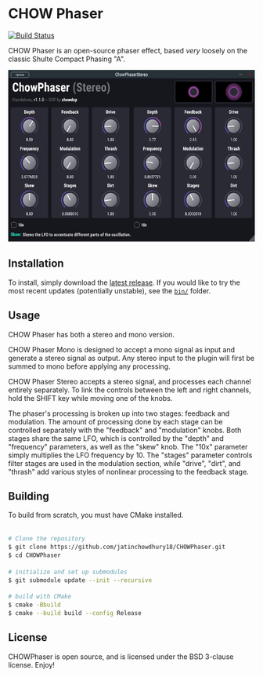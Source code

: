# CHOW Phaser

[![Build Status](https://travis-ci.com/jatinchowdhury18/ChowPhaser.svg?token=Ub9niJrqG1Br1qaaxp7E&branch=master)](https://travis-ci.com/jatinchowdhury18/ChowPhaser)

CHOW Phaser is an open-source phaser effect,
based *very* loosely on the classic Shulte Compact
Phasing "A".

<img src="https://github.com/jatinchowdhury18/ChowPhaser/blob/master/res/screenshot_stereo.PNG?raw=true" alt="Pic" height="350">


## Installation

To install, simply download the
[latest release](https://github.com/jatinchowdhury18/ChowPhaser/releases).
If you would like to try the most recent updates
(potentially unstable), see the
[`bin/`](./bin) folder.

## Usage

CHOW Phaser has both a stereo and mono version.

CHOW Phaser Mono is designed to accept a mono signal
as input and generate a stereo signal as output. Any
stereo input to the plugin will first be summed
to mono before applying any processing.

CHOW Phaser Stereo accepts a stereo signal, and processes
each channel entirely separately. To link the controls
between the left and right channels, hold the SHIFT key
while moving one of the knobs.

The phaser's processing is broken up into two stages:
feedback and modulation. The amount of processing done
by each stage can be controlled separately with the
"feedback" and "modulation" knobs. Both stages share the
same  LFO, which is controlled by the "depth" and "frequency" 
parameters, as well as the "skew" knob. The "10x" parameter
simply multiplies the LFO frequency by 10. The "stages" 
parameter controls filter stages are used in the modulation
section, while "drive", "dirt", and "thrash" add various
styles of nonlinear processing to the feedback stage.

## Building

To build from scratch, you must have CMake installed.

```bash

# Clone the repository
$ git clone https://github.com/jatinchowdhury18/CHOWPhaser.git
$ cd CHOWPhaser

# initialize and set up submodules
$ git submodule update --init --recursive

# build with CMake
$ cmake -Bbuild
$ cmake --build build --config Release
```

## License

CHOWPhaser is open source, and is licensed under the BSD 3-clause license.
Enjoy!
